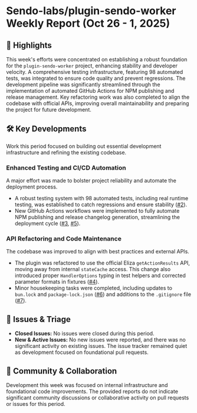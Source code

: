 # Sendo-labs/plugin-sendo-worker Weekly Report (Oct 26 - 1, 2025)

## 🚀 Highlights
This week's efforts were concentrated on establishing a robust foundation for the `plugin-sendo-worker` project, enhancing stability and developer velocity. A comprehensive testing infrastructure, featuring 98 automated tests, was integrated to ensure code quality and prevent regressions. The development pipeline was significantly streamlined through the implementation of automated GitHub Actions for NPM publishing and release management. Key refactoring work was also completed to align the codebase with official APIs, improving overall maintainability and preparing the project for future development.

## 🛠️ Key Developments
Work this period focused on building out essential development infrastructure and refining the existing codebase.

### Enhanced Testing and CI/CD Automation
A major effort was made to bolster project reliability and automate the deployment process.
- A robust testing system with 98 automated tests, including real runtime testing, was established to catch regressions and ensure stability ([#2](https://github.com/Sendo-labs/plugin-sendo-worker/pull/2)).
- New GitHub Actions workflows were implemented to fully automate NPM publishing and release changelog generation, streamlining the deployment cycle ([#3](https://github.com/Sendo-labs/plugin-sendo-worker/pull/3), [#5](https://github.com/Sendo-labs/plugin-sendo-worker/pull/5)).

### API Refactoring and Code Maintenance
The codebase was improved to align with best practices and external APIs.
- The plugin was refactored to use the official Eliza `getActionResults` API, moving away from internal `stateCache` access. This change also introduced proper `HandlerOptions` typing in test helpers and corrected parameter formats in fixtures ([#4](https://github.com/Sendo-labs/plugin-sendo-worker/pull/4)).
- Minor housekeeping tasks were completed, including updates to `bun.lock` and `package-lock.json` ([#6](https://github.com/Sendo-labs/plugin-sendo-worker/pull/6)) and additions to the `.gitignore` file ([#7](https://github.com/Sendo-labs/plugin-sendo-worker/pull/7)).

## 🐛 Issues & Triage
- **Closed Issues:** No issues were closed during this period.
- **New & Active Issues:** No new issues were reported, and there was no significant activity on existing issues. The issue tracker remained quiet as development focused on foundational pull requests.

## 💬 Community & Collaboration
Development this week was focused on internal infrastructure and foundational code improvements. The provided reports do not indicate significant community discussions or collaborative activity on pull requests or issues for this period.